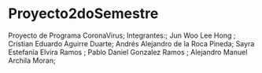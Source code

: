# Proyecto2doSemestre
Proyecto de Programa CoronaVirus;
Integrantes:;
Jun Woo Lee Hong ;
Cristian Eduardo Aguirre Duarte; 
Andrés Alejandro de la Roca Pineda; 
Sayra Estefanía Elvira Ramos ;
Pablo Daniel Gonzalez Ramos ;
Alejandro Manuel Archila Moran;
